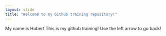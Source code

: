 ```yaml
---
layout: slide
title: "Welcome to my Github training repository!"
---
```

My name is Hubert
This is my github training!
Use the left arrow to go back!
